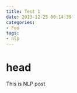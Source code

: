 ```yaml
---
title: Test 1
date: 2013-12-25 00:14:39
categories:
- Foo
tags:
- nlp
---
```


# head

This is NLP post